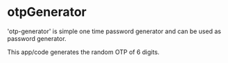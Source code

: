 # otpGenerator

'otp-generator' is simple one time password generator and can be used as password generator.

This app/code generates the random OTP of 6 digits.

